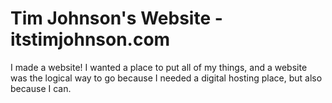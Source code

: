 # Tim Johnson's Website - itstimjohnson.com

I made a website! I wanted a place to put all of my things, and a website was the logical way to go because
I needed a digital hosting place, but also because I can.
